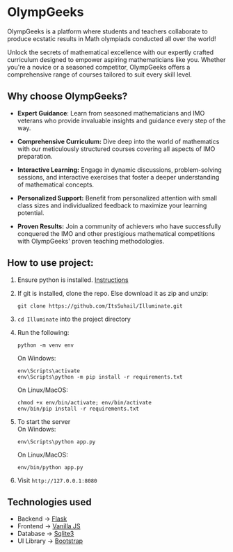 # OlympGeeks

OlympGeeks is a platform where students and teachers collaborate to produce ecstatic results in Math olympiads conducted all over the world!

Unlock the secrets of mathematical excellence with our expertly crafted curriculum designed to empower aspiring mathematicians like you. Whether you're a novice or a seasoned competitor, OlympGeeks offers a comprehensive range of courses tailored to suit every skill level.

## Why choose OlympGeeks?

- **Expert Guidance**: Learn from seasoned mathematicians and IMO veterans who provide invaluable insights and guidance every step of the way.

- **Comprehensive Curriculum:** Dive deep into the world of mathematics with our meticulously structured courses covering all aspects of IMO preparation.

- **Interactive Learning:** Engage in dynamic discussions, problem-solving sessions, and interactive exercises that foster a deeper understanding of mathematical concepts.

- **Personalized Support:** Benefit from personalized attention with small class sizes and individualized feedback to maximize your learning potential.

- **Proven Results:** Join a community of achievers who have successfully conquered the IMO and other prestigious mathematical competitions with OlympGeeks' proven teaching methodologies.

## How to use project:
1. Ensure python is installed. [Instructions](https://python.org/downloads)

2. If git is installed, clone the repo. Else download it as zip and unzip:
   ```
   git clone https://github.com/ItsSuhail/Illuminate.git
   ```
3. `cd Illuminate` into the project directory

4. Run the following:
   ```
   python -m venv env
   ```
   
   On Windows:
   ```
   env\Scripts\activate
   env\Scripts\python -m pip install -r requirements.txt
   ```
   On Linux/MacOS:
   ```
   chmod +x env/bin/activate; env/bin/activate
   env/bin/pip install -r requirements.txt
   ```

6. To start the server\
   On Windows:
   ```
   env\Scripts\python app.py
   ```
   On Linux/MacOS:
   ```
   env/bin/python app.py
   ```

7. Visit `http://127.0.0.1:8080`

## Technologies used
* Backend -> [Flask](https://flask.palletsprojects.com/en/3.0.x/)
* Frontend -> [Vanilla JS](https://developer.mozilla.org/en-US/docs/Web/JavaScript)
* Database -> [Sqlite3](https://sqlite.org/)
* UI Library -> [Bootstrap](https://getbootstrap.com/)
